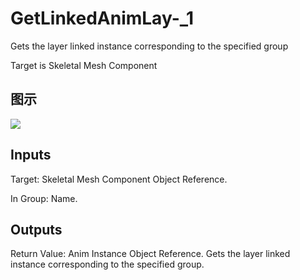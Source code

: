 # GetLinkedAnimLay-_1

Gets the layer linked instance corresponding to the specified group

Target is Skeletal Mesh Component

## 图示

![]($-20221218-18255781.png)

## Inputs

Target: Skeletal Mesh Component Object Reference.

In Group: Name.  

## Outputs

Return Value: Anim Instance Object Reference. Gets the layer linked instance corresponding to the specified group.

